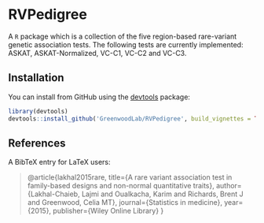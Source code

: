 # RVPedigree

A `R` package which is a collection of the five region-based rare-variant genetic association tests. The following tests are currently implemented: ASKAT, ASKAT-Normalized, VC-C1, VC-C2 and VC-C3. 

## Installation

You can install from GitHub using the [devtools](http://cran.r-project.org/web/packages/devtools/index.html) package:

``` r
library(devtools)
devtools::install_github('GreenwoodLab/RVPedigree', build_vignettes = TRUE)
```

## References

A BibTeX entry for LaTeX users:

> @article{lakhal2015rare,
  title={A rare variant association test in family-based designs and non-normal quantitative traits},
  author={Lakhal-Chaieb, Lajmi and Oualkacha, Karim and Richards, Brent J and Greenwood, Celia MT},
  journal={Statistics in medicine},
  year={2015},
  publisher={Wiley Online Library}
}




